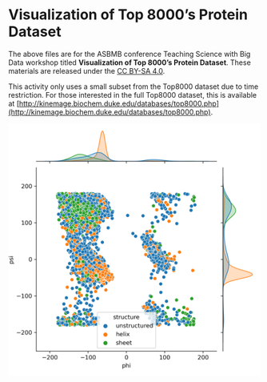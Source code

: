 # Visualization of Top 8000’s Protein Dataset

The above files are for the ASBMB conference Teaching Science with Big Data workshop titled **Visualization of Top 8000’s Protein Dataset**. These materials are released under the [CC BY-SA 4.0](https://creativecommons.org/licenses/by-sa/4.0/).

This activity only uses a small subset from the Top8000 dataset due to time restriction. For those interested in the full Top8000 dataset, this is available at [http://kinemage.biochem.duke.edu/databases/top8000.php](http://kinemage.biochem.duke.edu/databases/top8000.php).

![](rama_sec.png)

